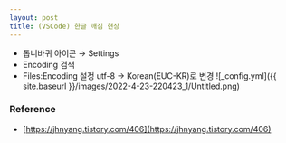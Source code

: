 ```yaml
---
layout: post
title: (VSCode) 한글 깨짐 현상
---
```


- 톱니바퀴 아이콘 → Settings
- Encoding 검색
- Files:Encoding 설정 utf-8 → Korean(EUC-KR)로 변경
  ![_config.yml]({{ site.baseurl }}/images/2022-4-23-220423_1/Untitled.png)

### Reference

- [https://jhnyang.tistory.com/406](https://jhnyang.tistory.com/406)
